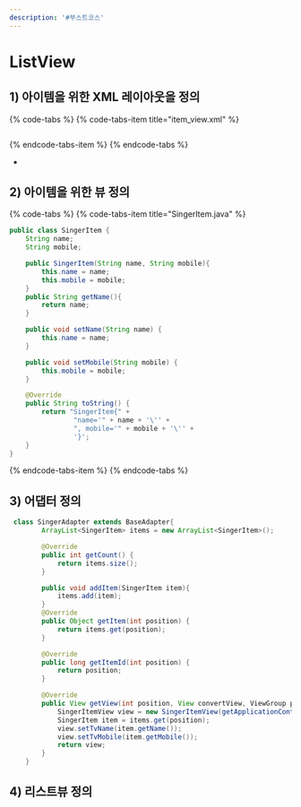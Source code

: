 ```yaml
---
description: '#부스트코스'
---
```


# ListView

## 1\) 아이템을 위한 XML 레이아웃을 정의

{% code-tabs %}
{% code-tabs-item title="item\_view.xml" %}
```markup

```
{% endcode-tabs-item %}
{% endcode-tabs %}

* 
## 

## 2\) 아이템을 위한 뷰 정의



{% code-tabs %}
{% code-tabs-item title="SingerItem.java" %}
```java
public class SingerItem {
    String name;
    String mobile;

    public SingerItem(String name, String mobile){
        this.name = name;
        this.mobile = mobile;
    }
    public String getName(){
        return name;
    }

    public void setName(String name) {
        this.name = name;
    }

    public void setMobile(String mobile) {
        this.mobile = mobile;
    }

    @Override
    public String toString() {
        return "SingerItem{" +
                "name='" + name + '\'' +
                ", mobile='" + mobile + '\'' +
                '}';
    }
}
```
{% endcode-tabs-item %}
{% endcode-tabs %}

## 3\) 어댑터 정의

```java
 class SingerAdapter extends BaseAdapter{
        ArrayList<SingerItem> items = new ArrayList<SingerItem>();

        @Override
        public int getCount() {
            return items.size();
        }

        public void addItem(SingerItem item){
            items.add(item);
        }
        @Override
        public Object getItem(int position) {
            return items.get(position);
        }

        @Override
        public long getItemId(int position) {
            return position;
        }

        @Override
        public View getView(int position, View convertView, ViewGroup parent) {
            SingerItemView view = new SingerItemView(getApplicationContext());
            SingerItem item = items.get(position);
            view.setTvName(item.getName());
            view.setTvMobile(item.getMobile());
            return view;
        }
    }
```

## 4\) 리스트뷰 정의





